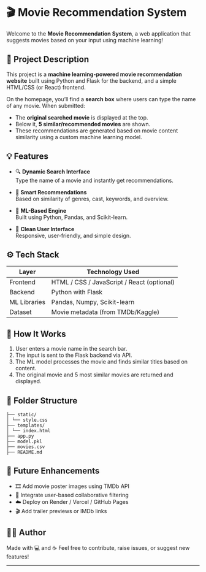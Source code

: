 # 🎬 Movie Recommendation System

Welcome to the **Movie Recommendation System**, a web application that suggests movies based on your input using machine learning!

## 📝 Project Description

This project is a **machine learning-powered movie recommendation website** built using Python and Flask for the backend, and a simple HTML/CSS (or React) frontend.

On the homepage, you’ll find a **search box** where users can type the name of any movie. When submitted:

- The **original searched movie** is displayed at the top.
- Below it, **5 similar/recommended movies** are shown.
- These recommendations are generated based on movie content similarity using a custom machine learning model.

## 💡 Features

- 🔍 **Dynamic Search Interface**  
  Type the name of a movie and instantly get recommendations.

- 🎯 **Smart Recommendations**  
  Based on similarity of genres, cast, keywords, and overview.

- 🧠 **ML-Based Engine**  
  Built using Python, Pandas, and Scikit-learn.

- 🎨 **Clean User Interface**  
  Responsive, user-friendly, and simple design.

## ⚙️ Tech Stack

| Layer        | Technology Used                     |
|--------------|--------------------------------------|
| Frontend     | HTML / CSS / JavaScript / React (optional) |
| Backend      | Python with Flask                   |
| ML Libraries | Pandas, Numpy, Scikit-learn         |
| Dataset      | Movie metadata (from TMDb/Kaggle)   |

## 🚀 How It Works

1. User enters a movie name in the search bar.
2. The input is sent to the Flask backend via API.
3. The ML model processes the movie and finds similar titles based on content.
4. The original movie and 5 most similar movies are returned and displayed.

## 📁 Folder Structure

```
├── static/
│ └── style.css
├── templates/
│ └── index.html
├── app.py
├── model.pkl
├── movies.csv
├── README.md
```


## 📌 Future Enhancements

- 🎞️ Add movie poster images using TMDb API  
- 👥 Integrate user-based collaborative filtering  
- ☁️ Deploy on Render / Vercel / GitHub Pages  
- 🎬 Add trailer previews or IMDb links  

## 🧑‍💻 Author

Made with 💻 and ☕ 
Feel free to contribute, raise issues, or suggest new features!

---
